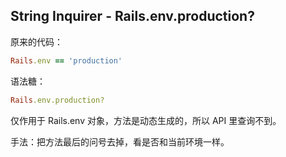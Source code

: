 ## String Inquirer - Rails.env.production?

原来的代码：

```ruby
Rails.env == 'production'
```

语法糖：

```ruby
Rails.env.production?
```

仅作用于 Rails.env 对象，方法是动态生成的，所以 API 里查询不到。

手法：把方法最后的问号去掉，看是否和当前环境一样。
